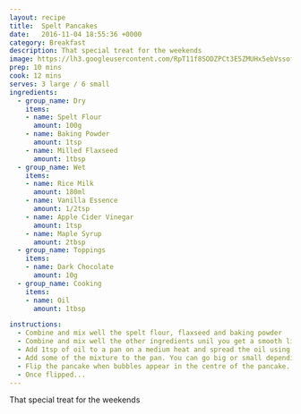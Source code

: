 ```yaml
---
layout: recipe
title:  Spelt Pancakes
date:   2016-11-04 18:55:36 +0000
category: Breakfast
description: That special treat for the weekends
image: https://lh3.googleusercontent.com/RpT11f8SODZPCt3E5ZMUHx5ebVssofQ5UvHSPfKs5SJbeO8XFQa2IflUOjapSaI3yIUAzDS6Jg=s962-no
prep: 10 mins
cook: 12 mins
serves: 3 large / 6 small
ingredients:
  - group_name: Dry
    items:
    - name: Spelt Flour
      amount: 100g
    - name: Baking Powder
      amount: 1tsp
    - name: Milled Flaxseed
      amount: 1tbsp
  - group_name: Wet
    items:
    - name: Rice Milk
      amount: 180ml
    - name: Vanilla Essence
      amount: 1/2tsp
    - name: Apple Cider Vinegar
      amount: 1tsp
    - name: Maple Syrup
      amount: 2tbsp
  - group_name: Toppings
    items:
    - name: Dark Chocolate
      amount: 10g
  - group_name: Cooking
    items:
    - name: Oil
      amount: 1tbsp

instructions:
  - Combine and mix well the spelt flour, flaxseed and baking powder
  - Combine and mix well the other ingredients unil you get a smooth liquid (There may be some lumps).
  - Add 1tsp of oil to a pan on a medium heat and spread the oil using some kitchen paper. There shouldn't be much oil left on the pan.
  - Add some of the mixture to the pan. You can go big or small depending on your preference. Try to spread the mixture by rotating the pan.
  - Flip the pancake when bubbles appear in the centre of the pancake.
  - Once flipped...
---
```

That special treat for the weekends
